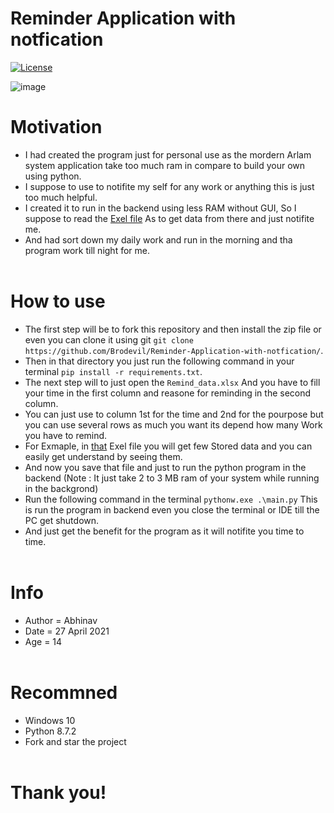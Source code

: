 # Reminder Application with notfication
[![License](https://img.shields.io/badge/license-MIT-green)](LICENSE)

![image](https://user-images.githubusercontent.com/75004567/116251218-184ea780-a78c-11eb-966e-9947daa0b1a1.png)
<br>

# Motivation
- I had created the program just for personal use as the mordern Arlam system application take too much ram in compare to build your own using python.<br>
- I suppose to use to notifite my self for any work or anything this is just too much helpful.<br>
- I created it to run in the backend using less RAM without GUI, So I suppose to read the [Exel file](https://github.com/Brodevil/Reminder-Application-with-notfication/blob/master/Remind_data.xlsx) As to get data from there and just notifite me.<br>
- And had sort down my daily work and run in the morning and tha program work till night for me.<br><br>

# How to use
- The first step will be to fork this repository and then install the zip file or even you can clone it using git `git clone https://github.com/Brodevil/Reminder-Application-with-notfication/`.<br>
- Then in that directory you just run the following command in your terminal `pip install -r requirements.txt`.<br>
- The next step will to just open the `Remind_data.xlsx` And you have to fill your time in the first column and reasone for reminding in the second column.<br>
- You can just use to column 1st for the time and 2nd for the pourpose but you can use several rows as much you want its depend how many Work you have to remind.<br>
- For Exmaple, in [that](https://github.com/Brodevil/Reminder-Application-with-notfication/blob/master/Remind_data.xlsx) Exel file you will get few Stored data and you can easily get understand by seeing them.<br>
- And now you save that file and just to run the python program in the backend (Note : It just take 2 to 3 MB ram of your system while running in the backgrond)<br>
- Run the following command in the terminal `pythonw.exe .\main.py` This is run the program in backend even you close the terminal or IDE till the PC get shutdown.<br>
- And just get the benefit for the program as it will notifite you time to time.<br><br>

# Info 
- Author = Abhinav<br>
- Date = 27 April 2021<br>
- Age = 14<br><br>

# Recommned
- Windows 10<br>
- Python 8.7.2<br>
- Fork and star the project<br><br>

# Thank you!
